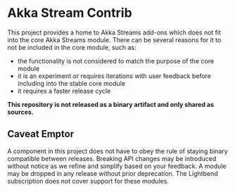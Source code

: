 Akka Stream Contrib
===================

This project provides a home to Akka Streams add-ons which does not fit into the core Akka Streams module. There can be several reasons for it to not be included in the core module, such as:

* the functionality is not considered to match the purpose of the core module
* it is an experiment or requires iterations with user feedback before including into the stable core module
* it requires a faster release cycle

**This repository is not released as a binary artifact and only shared as sources.**

Caveat Emptor
-------------

A component in this project does not have to obey the rule of staying binary compatible between releases. Breaking API changes may be introduced without notice as we refine and simplify based on your feedback. A module may be dropped in any release without prior deprecation. The Lightbend subscription does not cover support for these modules.
